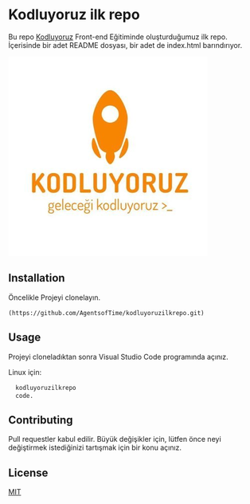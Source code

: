# Kodluyoruz ilk repo
Bu repo [Kodluyoruz](https://kodluyoruz.org) Front-end Eğitiminde oluşturduğumuz ilk repo. İçerisinde bir adet README dosyası, bir adet de index.html barındırıyor.


![Kodluyoruz](https://raw.githubusercontent.com/Kodluyoruz/taskforce/git/git/markdown-nedir-nasil-kullaniriz-/figures/kodluyoruz_logo.jpg)

## Installation

Öncelikle Projeyi clonelayın.
```
(https://github.com/AgentsofTime/kodluyoruzilkrepo.git)
```
## Usage

Projeyi cloneladıktan sonra Visual Studio Code programında açınız.

Linux için:

``` 
  kodluyoruzilkrepo
  code.
```
## Contributing

Pull requestler kabul edilir. Büyük değişikler için, lütfen önce neyi değiştirmek istediğinizi tartışmak için bir konu açınız.

## License

[MIT](https://opensource.org/license/mit/)

